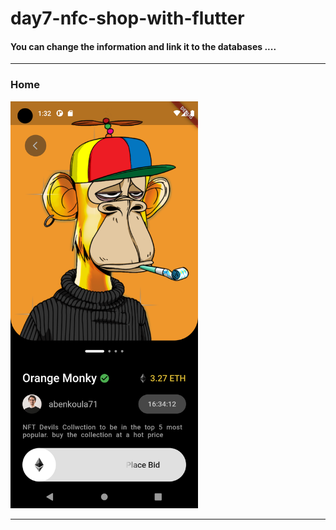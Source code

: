 
 <h1> day7-nfc-shop-with-flutter</h1>  
<h4> You can change the information and link it to the databases ....</h4>
<hr>
<h3>Home</h3> 
<img src="https://github.com/abenkoula71/day7-nfc-shop-with-flutter/blob/main/Screenshot_1680096777.png" width="300" /> 
<hr>

